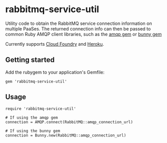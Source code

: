 # rabbitmq-service-util

Utility code to obtain the RabbitMQ service connection information on
multiple PaaSes.  The returned connection info can then be passed to
common Ruby AMQP client libraries, such as the
[amqp gem](https://github.com/ruby-amqp/amqp) or
[bunny gem](https://github.com/ruby-amqp/bunny)

Currently supports [Cloud Foundry](https://www.cloudfoundry.org) and
[Heroku](https://heroku.com).

## Getting started

Add the rubygem to your application's Gemfile:

    gem 'rabbitmq-service-util'

## Usage

    require 'rabbitmq-service-util'

    # If using the amqp gem
    connection = AMQP.connect(RabbitMQ::amqp_connection_url)

    # If using the bunny gem
    connection = Bunny.new(RabbitMQ::amqp_connection_url)
